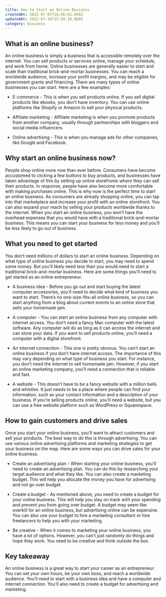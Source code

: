 ```yaml
---
title: How to Start an Online Business
createdAt: 2022-07-07T16:46:02.958Z
updatedAt: 2022-07-16T15:59:10.969Z
category: business
---
```


## What is an online business?

An online business is simply a business that is accessible remotely over the internet. You can sell products or services online, manage your schedule, and work from home. Online businesses are generally easier to start and scale than traditional brick-and-mortar businesses. You can reach a worldwide audience, increase your profit margins, and may be eligible for government grants and financing. There are many types of online businesses you can start. Here are a few examples:

- E-commerce - This is when you sell products online. If you sell digital products like ebooks, you don’t have inventory. You can use online platforms like Shopify or Amazon to sell your physical products.

- Affiliate marketing - Affiliate marketing is when you promote products from another company, usually through partnerships with bloggers and social media influencers.

- Online advertising - This is when you manage ads for other companies, like Google and Facebook.

## Why start an online business now?

People shop online more now than ever before. Consumers have become accustomed to clicking a few buttons to buy products, and businesses have taken advantage of this by setting up online storefronts where they can sell their products. In response, people have also become more comfortable with making purchases online. This is why now is the perfect time to start an online business. As consumers are already shopping online, you can tap into that marketplace and increase your profit with an online storefront. You can also expand your reach by selling your products worldwide thanks to the internet. When you start an online business, you won’t have the overhead expenses that you would have with a traditional brick-and-mortar business. This means you can start your business for less money and you’ll be less likely to go out of business.

## What you need to get started

You don’t need millions of dollars to start an online business. Depending on what type of online business you decide to start, you may need to spend some money. But you’ll likely need less than you would need to start a traditional brick-and-mortar business. Here are some things you’ll need to get started as an online entrepreneur.

- A business idea - Before you go out and start buying the latest computer accessories, you’ll need to decide what kind of business you want to start. There’s no one-size-fits-all online business, so you can start anything from a blog about current events to an online store that sells your homemade jam.

- A computer - You can start an online business from any computer with internet access. You don’t need a fancy Mac computer with the latest software. Any computer will do as long as it can access the internet and can store your data. If you want to sell products online, you’ll need a computer with a digital storefront.

- An internet connection - This one is pretty obvious. You can’t start an online business if you don’t have internet access. The importance of this may vary depending on what type of business you start. For instance, you don’t need the internet to sell homemade jam. However, if you start an online marketing company, you’ll need a connection that is reliable and fast.

- A website - This doesn’t have to be a fancy website with a million bells and whistles. It just needs to be a place where people can find your information, such as your contact information and a description of your business. If you’re selling products online, you’ll need a website, but you can use a free website platform such as WordPress or Squarespace.

## How to gain customers and drive sales

Once you start your online business, you’ll want to attract customers and sell your products. The best way to do this is through advertising. You can use various online advertising platforms and marketing strategies to get your business on the map. Here are some ways you can drive sales for your online business.

- Create an advertising plan - When starting your online business, you’ll need to create an advertising plan. You can do this by researching your target audience and what they like. You can also create a marketing budget. This will help you allocate the money you have for advertising and not go over budget.

- Create a budget - As mentioned above, you need to create a budget for your online business. This will help you stay on track with your spending and prevent you from going over budget. A budget may seem like overkill for an online business, but advertising online can be expensive. You can also use your budget to hire a marketing consultant or hire freelancers to help you with your marketing.

- Be creative - When it comes to marketing your online business, you have a lot of options. However, you can’t just randomly do things and hope they work. You need to be creative and think outside the box.

## Key takeaway

An online business is a great way to start your career as an entrepreneur. You can set your own hours, be your own boss, and reach a worldwide audience. You’ll need to start with a business idea and have a computer and internet connection. You’ll also need to create a budget for advertising and marketing.

